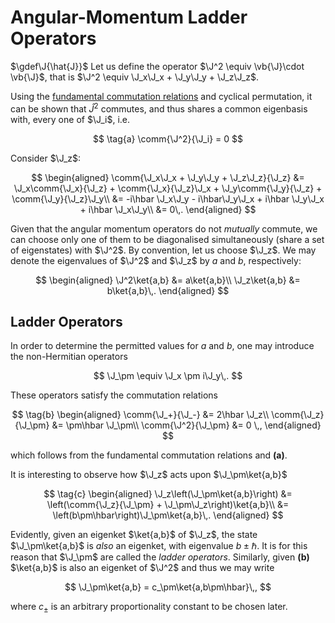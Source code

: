# Angular-Momentum Ladder Operators

$\gdef\J{\hat{J}}$
Let us define the operator $\J^2 \equiv  \vb{\J}\cdot \vb{\J}$, that is $\J^2 \equiv \J_x\J_x + \J_y\J_y + \J_z\J_z$.

<!-- TODO link proofs on common eigenbases -->

Using the [fundamental commutation relations](infinitesimal-rotations.md#Infinitesimal-Rotations-in-Quantum-Mechanics) and cyclical permutation, it can be shown that $\hat{J}^2$ commutes, and thus shares a common eigenbasis with, every one of $\J_i$, i.e.

$$
    \tag{a}
    \comm{\J^2}{\J_i} = 0
$$

Consider $\J_z$:

$$
\begin{aligned}
\comm{\J_x\J_x + \J_y\J_y + \J_z\J_z}{\J_z}
&= \J_x\comm{\J_x}{\J_z} + \comm{\J_x}{\J_z}\J_x + \J_y\comm{\J_y}{\J_z} + \comm{\J_y}{\J_z}\J_y\\
&= -i\hbar \J_x\J_y  - i\hbar\J_y\J_x + i\hbar \J_y\J_x + i\hbar \J_x\J_y\\
&= 0\,.
\end{aligned}
$$

<!-- TODO link notes on simultaneous diagonalisation -->

Given that the angular momentum operators do not _mutually_ commute, we can choose only one of them to be diagonalised simultaneously (share a set of eigenstates) with $\J^2$. By convention, let us choose $\J_z$. We may denote the eigenvalues of $\J^2$ and $\J_z$ by $a$ and $b$, respectively:

$$
\begin{aligned}
\J^2\ket{a,b} &= a\ket{a,b}\\
\J_z\ket{a,b} &= b\ket{a,b}\,.
\end{aligned}
$$

## Ladder Operators

In order to determine the permitted values for $a$ and $b$, one may introduce the non-Hermitian operators

$$
\J_\pm \equiv \J_x \pm i\J_y\,.
$$

These operators satisfy the commutation relations

$$
\tag{b}
\begin{aligned}
    \comm{\J_+}{\J_-} &= 2\hbar \J_z\\
    \comm{\J_z}{\J_\pm} &= \pm\hbar \J_\pm\\
    \comm{\J^2}{\J_\pm} &= 0
    \,,
\end{aligned}
$$

which follows from the fundamental commutation relations and **(a)**.

It is interesting to observe how $\J_z$ acts upon $\J_\pm\ket{a,b}$

$$
\tag{c}
\begin{aligned}
\J_z\left(\J_\pm\ket{a,b}\right)
&= \left(\comm{\J_z}{\J_\pm} + \J_\pm\J_z\right)\ket{a,b}\\
&= \left(b\pm\hbar\right)\J_\pm\ket{a,b}\,.
\end{aligned}
$$

Evidently, given an eigenket $\ket{a,b}$ of $\J_z$, the state $\J_\pm\ket{a,b}$ is _also_ an eigenket, with eigenvalue $b\pm\hbar$. It is for this reason that $\J_\pm$ are called the _ladder operators_. Similarly, given **(b)** $\ket{a,b}$ is also an eigenket of $\J^2$ and thus we may write

$$
\J_\pm\ket{a,b} = c_\pm\ket{a,b\pm\hbar}\,,
$$

where $c_\pm$ is an arbitrary proportionality constant to be chosen later.

<!-- TODO link to proof that the set of eigenkets {J+/-|a,b>} is the same as that of {|a,b>}. -->
